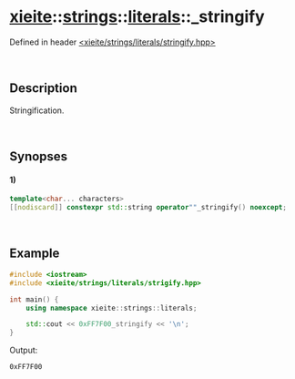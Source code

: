 # [xieite](../../../../xieite.md)\:\:[strings](../../../../strings.md)\:\:[literals](../../literals.md)\:\:\_stringify
Defined in header [<xieite/strings/literals/stringify.hpp>](../../../../../include/xieite/strings/literals/stringify.hpp)

&nbsp;

## Description
Stringification.

&nbsp;

## Synopses
#### 1)
```cpp
template<char... characters>
[[nodiscard]] constexpr std::string operator""_stringify() noexcept;
```

&nbsp;

## Example
```cpp
#include <iostream>
#include <xieite/strings/literals/strigify.hpp>

int main() {
    using namespace xieite::strings::literals;

    std::cout << 0xFF7F00_stringify << '\n';
}
```
Output:
```
0xFF7F00
```
